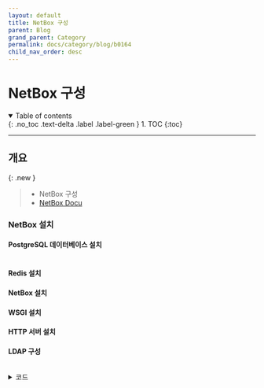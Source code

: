 ```yaml
---
layout: default
title: NetBox 구성
parent: Blog
grand_parent: Category
permalink: docs/category/blog/b0164
child_nav_order: desc
---
```


# NetBox 구성

<details open markdown="block">
  <summary>
    Table of contents
  </summary>
  {: .no_toc .text-delta .label .label-green }
1. TOC
{:toc}
</details>

---

## 개요

{: .new }
> - NetBox 구성
> - [NetBox Docu](https://netboxlabs.com/docs/netbox/en/stable/installation/)

### NetBox 설치

#### PostgreSQL 데이터베이스 설치

```bash

```

#### Redis 설치
#### NetBox 설치
#### WSGI 설치
#### HTTP 서버 설치
#### LDAP 구성



```bash
```

<details markdown="block">
  <summary>
    코드
  </summary>
  {: .text-delta .label .label-green }
  
```bash

```

</details>
